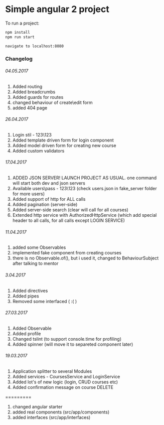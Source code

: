 # Simple angular 2 project

To run a project:
```bash
npm install
npm run start

navigate to localhost:8080
```


### Changelog

###### 04.05.2017
1) Added routing
2) Added breadcrumbs
3) Added guards for routes
4) changed behaviour of create\edit form
5) added 404 page


###### 26.04.2017
1) Login stil - 123\123
2) Added template driven form for login component
3) Added model driven form for creating new course
4) Added custom validators

###### 17.04.2017
1) ADDED JSON SERVER! LAUNCH PROJECT AS USUAL. one command will start both dev and json servers
2) Available users\pass - 123\123 (check users.json in fake_server folder for more users)
3) Added support of http for ALL calls
4) Added pagination (server-side)
5) Added server-side search (clear will call for all courses)
6) Extended http service with AuthorizedHttpService (which add special header to all calls, for all calls except LOGIN SERVICE)

###### 11.04.2017
1) added some Observables
2) implemented fake component from creating courses
3) there is no Observable.of(), but i used it, changed to BehaviourSubject after talking to mentor

###### 3.04.2017
1) Added directives
2) Added pipes
3) Removed some interfaced ( :( )

###### 27.03.2017
1) Added Observable
2) Added profile
3) Changed tslint (to support console.time for profiling)
4) Added spinner (will move it to separeted component later)

###### 19.03.2017
1) Application splitter to several Modules
2) Added services - CoursesService and LoginService
3) Added lot's of new logic (login, CRUD courses etc)
4) Added confirmation message on course DELETE

=========

1) changed angular starter
2) added real components (src/app/components)
3) added interfaces (src/app/interfaces)